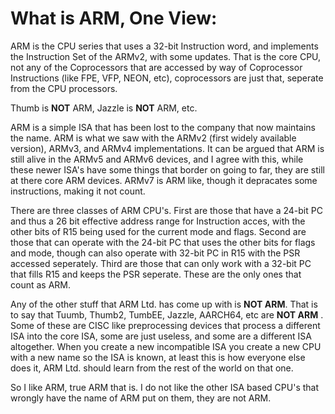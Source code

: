 # What is ARM, One View:

ARM is the CPU series that uses a 32-bit Instruction word, and implements the Instruction Set of the ARMv2, with some updates.  That is the core CPU, not any of the Coprocessors that are accessed by way of Coprocessor Instructions (like FPE, VFP, NEON, etc), coprocessors are just that, seperate from the CPU processors.

Thumb is **NOT** ARM, Jazzle is **NOT** ARM, etc.

ARM is a simple ISA that has been lost to the company that now maintains the name.  ARM is what we saw with the ARMv2 (first widely available version), ARMv3, and ARMv4 implementations.  It can be argued that ARM is still alive in the ARMv5 and ARMv6 devices, and I agree with this, while these newer ISA's have some things that border on going to far, they are still at there core ARM devices.  ARMv7 is ARM like, though it depracates some instructions, making it not count.

There are three classes of ARM CPU's.  First are those that have a 24-bit PC and thus a 26 bit effective address range for Instruction acces, with the other bits of R15 being used for the current mode and flags.  Second are those that can operate with the 24-bit PC that uses the other bits for flags and mode, though can also operate with 32-bit PC in R15 with the PSR accessed seperately.  Third are those that can only work with a 32-bit PC that fills R15 and keeps the PSR seperate.  These are the only ones that count as ARM.

Any of the other stuff that ARM Ltd. has come up with is **NOT ARM**.  That is to say that Tuumb, Thumb2, TumbEE, Jazzle, AARCH64, etc are **NOT ARM** .  Some of these are CISC like preprocessing devices that process a different ISA into the core ISA, some are just useless, and some are a different ISA altogether.  When you create a new incompatible ISA you create a new CPU with a new name so the ISA is known, at least this is how everyone else does it, ARM Ltd. should learn from the rest of the world on that one.

So I like ARM, true ARM that is.  I do not like the other ISA based CPU's that wrongly have the name of ARM put on them, they are not ARM.
